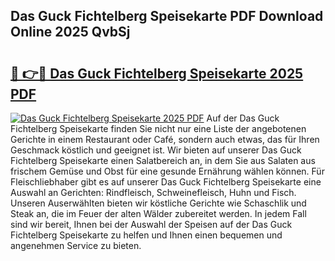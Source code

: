 ## Das Guck Fichtelberg Speisekarte PDF Download Online 2025 QvbSj

# <h2><a href="http://gcb46of.nevu.top/?p=Das+Guck+Fichtelberg+Speisekarte">🔗 👉🔴 Das Guck Fichtelberg Speisekarte 2025 PDF</a></h2>

[![Das Guck Fichtelberg Speisekarte 2025 PDF](https://i.imgur.com/dBaPXMq.png)](http://gcb46of.nevu.top/?p=Das+Guck+Fichtelberg+Speisekarte)
Auf der Das Guck Fichtelberg Speisekarte finden Sie nicht nur eine Liste der angebotenen Gerichte in einem Restaurant oder Café, sondern auch etwas, das für Ihren Geschmack köstlich und geeignet ist. Wir bieten auf unserer Das Guck Fichtelberg Speisekarte einen Salatbereich an, in dem Sie aus Salaten aus frischem Gemüse und Obst für eine gesunde Ernährung wählen können. Für Fleischliebhaber gibt es auf unserer Das Guck Fichtelberg Speisekarte eine Auswahl an Gerichten: Rindfleisch, Schweinefleisch, Huhn und Fisch. Unseren Auserwählten bieten wir köstliche Gerichte wie Schaschlik und Steak an, die im Feuer der alten Wälder zubereitet werden. In jedem Fall sind wir bereit, Ihnen bei der Auswahl der Speisen auf der Das Guck Fichtelberg Speisekarte zu helfen und Ihnen einen bequemen und angenehmen Service zu bieten.

